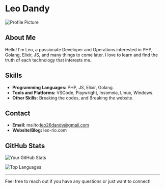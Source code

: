 # Leo Dandy

![Profile Picture](URL_to_your_profile_picture)

## About Me

Hello! I'm Leo, a passionate Developer and Operations interested in PHP, Golang, Elixir, JS, and many things to come later. I love to learn and find the truth of each technology that interests me.

## Skills

- **Programming Languages:** PHP, JS, Elixir, Golang.
- **Tools and Platforms:** VSCode, Playwright, Insomnia, Linux, Windows. 
- **Other Skills:** Breaking the codes, and Breaking the website.

## Contact

- **Email:** mailto:leo26dandy@gmail.com
- **Website/Blog:** leo-rio.com

## GitHub Stats

![Your GitHub Stats](https://github-readme-stats.vercel.app/api?username=leo26dandy&show_icons=true&theme=radical)

![Top Languages](https://github-readme-stats.vercel.app/api/top-langs/?username=leo26dandy&layout=compact&theme=radical)

---

Feel free to reach out if you have any questions or just want to connect!

<!---
leo26dandy/leo26dandy is a ✨ special ✨ repository because its `README.md` (this file) appears on your GitHub profile.
You can click the Preview link to take a look at your changes.
--->
